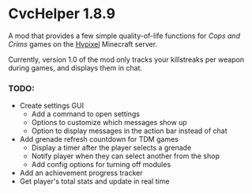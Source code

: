 # CvcHelper 1.8.9
A mod that provides a few simple quality-of-life functions for _Cops and Crims_ games on the [Hypixel](hypixel.net) Minecraft server.

Currently, version 1.0 of the mod only tracks your killstreaks per weapon during games, and displays them in chat.

### TODO:
* Create settings GUI
    * Add a command to open settings
    * Options to customize which messages show up
    * Option to display messages in the action bar instead of chat
* Add grenade refresh countdown for TDM games
    * Display a timer after the player selects a grenade
    * Notify player when they can select another from the shop
    * Add config options for turning off modules
* Add an achievement progress tracker
* Get player's total stats and update in real time